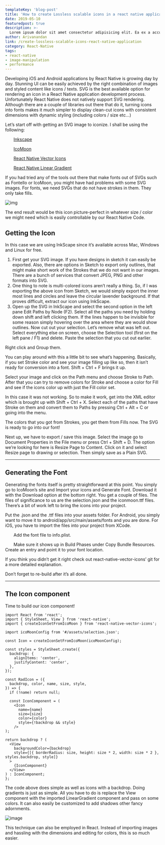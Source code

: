 ```yaml
---
templateKey: 'blog-post'
title: 'How to create Lossless scalable icons in a react native application'
date: 2019-05-10
featuredpost: true
description: >-
  Lorem ipsum dolor sit amet consectetur adipisicing elit. Ea ex a accusamus facilis aperiam sed ad tenetur molestiae cum ipsam, sunt eius rerum numquam commodi ipsa quas sequi optio molestias?
author: Arivanandan
link: /create-lossless-scalable-icons-react-native-application
category: React-Native
tags: 
- react-native 
- image-manipulation
- performance
---
```


Developing iOS and Android applications by React Native is growing day by day. Stunning UI can be easily achieved by the right combination of images and styled content like icons / texts. SVG is the best available option for rendering an icon in a React Native application development process. Unfortunately React Native does not natively support SVG rendering. Although there are a couple of libraries out there that do it, turning icons into fonts makes it much simpler to display clean-cut icons with consistent dimensions with dynamic styling (including colors / size etc…)

Let’s start off with getting an SVG image to iconize. I shall be using the following:

 &nbsp; &nbsp; &nbsp; &nbsp;[Inkscape](https://inkscape.org/)

 &nbsp; &nbsp; &nbsp; &nbsp;[IcoMoon](https://icomoon.io/app)

 &nbsp; &nbsp; &nbsp; &nbsp;[React Native Vector Icons](https://github.com/oblador/react-native-vector-icons)

 &nbsp; &nbsp; &nbsp; &nbsp;[React Native Linear Gradient](https://github.com/react-native-community/react-native-linear-gradient)

If you had tried any of the tools out there that make fonts out of SVGs such as Fontello or IcoMoon, you might have had problems with some SVG images. For fonts, we need SVGs that do not have strokes in them. They only take fills.

![[img](/img/Screen-Shot-2018-12-24-at-1.09.18-PM-1.png)](https://codebrahma.com/wp-content/uploads/2018/06/react-native-application-development.png)

The end result would be this icon picture-perfect in whatever size / color we might need which is easily controllable by our React Native Code.

## Getting the Icon
In this case we are using InkScape since it’s available across Mac, Windows and Linux for free.

1. First get your SVG image. If you have designs in sketch it can easily be exported. Also, there are options in Sketch to export only outlines, that might make short work of the Strokes that we do not want in our images. There are a bunch of services that convert JPEG, PNG and other formats into SVG.
2. One thing to note is multi-colored icons aren’t really a thing. So, if I was exporting the above icon from Sketch, we would simply export the inner most lines and circles and leave the circular lavender background. If that proves difficult, extract our icon using InkScape.
3. Open up the SVG in InkScape and select the second option in the left pane Edit Paths by Node (F2). Select all the paths you need by holding down shift and left clicking them. If the lines happen to be invisible for some reason simply hovering over the area where they are would show outlines. Now cut out your selection. Let’s remove what was left out. Select everything else on screen, choose the Selection tool (first on the left pane / F1) and delete. Paste the selection that you cut out earlier.


Right click and Group them.

You can play around with this a little bit to see what’s happening. Basically, if you set Stroke color and see your image filling up like so, then it isn’t ready for conversion into a font. Shift + Ctrl + F brings it up.


Select your image and click on the Path menu and choose Stroke to Path. After that you can try to remove colors for Stroke and choose a color for Fill and see if the icons color up with just the Fill color set.


In this case it was not working. So to make it work, get into the XML editor which is brought up with Shift + Ctrl + X. Select each of the paths that have Stroke on them and convert them to Paths by pressing Ctrl + Alt + C or going into the menu.


The colors that you got from Strokes, you get them from Fills now. The SVG is ready to go into our font!

Next up, we have to export / save this image. Select the image go to Document Properties in the File menu or press Ctrl + Shift + D. The option we’re looking for here is Resize Page to Content. Click on it and select Resize page to drawing or selection. Then simply save as a Plain SVG.

---

## Generating the Font
Generating the fonts itself is pretty straightforward at this point. You simply go to IcoMoon’s site and Import your icons and Generate Font. Download it with the Download option at the bottom right. You get a couple of files. The files of significance to us are the selection.json and the iconmoon.ttf files. There’s a bit of work left to bring the icons into your project.

Put the .json and the .ttf files into your assets folder. For Android, you simply want to move it to android/app/src/main/assets/fonts and you are done. For iOS, you have to import the files into your project from XCode.

&nbsp; &nbsp; &nbsp; &nbsp;Add the font file to info.plist.


&nbsp; &nbsp; &nbsp; &nbsp;Make sure it shows up in Build Phases under Copy Bundle Resources. Create an entry and point it to your font location.
 

If you think you didn’t get it right check out react-native-vector-icons’ git for a more detailed explanation.

Don’t forget to re-build after it’s all done.

---

 ## The Icon component
Time to build our icon component!
```
import React from 'react';
import { StyleSheet, View } from 'react-native';
import { createIconSetFromIcoMoon } from 'react-native-vector-icons';

import icoMoonConfig from '#/assets/selection.json';

const Icon = createIconSetFromIcoMoon(icoMoonConfig);

const styles = StyleSheet.create({
  backdrop: {
    alignItems: 'center',
    justifyContent: 'center',
  },
});

const RadIcon = ({
  backdrop, color, name, size, style,
}) => {
  if (!name) return null;

  const IconComponent = ( 
    <Icon
      name={name}
      size={size}
      color={color}
      style={!backdrop && style}
    />
);

return backdrop ? (
  <View
    backgroundColor={backdrop}
    style={[{ borderRadius: size, height: size * 2, width: size * 2 }, styles.backdrop, style]}
  >
    {IconComponent}
  </View>
) : IconComponent;
};
```

The code above does simple as well as icons with a backdrop. Doing gradients is just as simple. All you have to do is replace the View component with the imported LinearGradient component and pass on some colors. It can also easily be customized to add shadows other fancy adornments.

![[image](/img/icons-300x111.png)](https://codebrahma.com/wp-content/uploads/2018/06/icons.png 'img')

This technique can also be employed in React. Instead of importing images and hassling with the dimensions and editing for colors, this is so much easier.